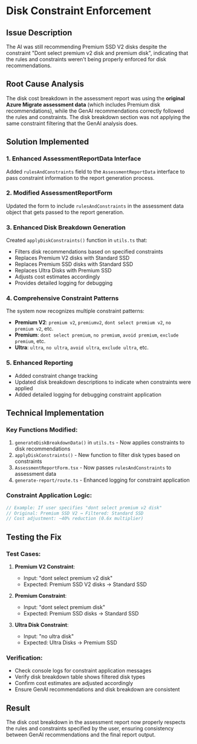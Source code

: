 # Disk Constraint Enforcement

## Issue Description
The AI was still recommending Premium SSD V2 disks despite the constraint "Dont select premium v2 disk and premium disk", indicating that the rules and constraints weren't being properly enforced for disk recommendations.

## Root Cause Analysis
The disk cost breakdown in the assessment report was using the **original Azure Migrate assessment data** (which includes Premium disk recommendations), while the GenAI recommendations correctly followed the rules and constraints. The disk breakdown section was not applying the same constraint filtering that the GenAI analysis does.

## Solution Implemented

### 1. Enhanced AssessmentReportData Interface
Added `rulesAndConstraints` field to the `AssessmentReportData` interface to pass constraint information to the report generation process.

### 2. Modified AssessmentReportForm
Updated the form to include `rulesAndConstraints` in the assessment data object that gets passed to the report generation.

### 3. Enhanced Disk Breakdown Generation
Created `applyDiskConstraints()` function in `utils.ts` that:
- Filters disk recommendations based on specified constraints
- Replaces Premium V2 disks with Standard SSD
- Replaces Premium SSD disks with Standard SSD  
- Replaces Ultra Disks with Premium SSD
- Adjusts cost estimates accordingly
- Provides detailed logging for debugging

### 4. Comprehensive Constraint Patterns
The system now recognizes multiple constraint patterns:
- **Premium V2**: `premium v2`, `premiumv2`, `dont select premium v2`, `no premium v2`, etc.
- **Premium**: `dont select premium`, `no premium`, `avoid premium`, `exclude premium`, etc.
- **Ultra**: `ultra`, `no ultra`, `avoid ultra`, `exclude ultra`, etc.

### 5. Enhanced Reporting
- Added constraint change tracking
- Updated disk breakdown descriptions to indicate when constraints were applied
- Added detailed logging for debugging constraint application

## Technical Implementation

### Key Functions Modified:
1. `generateDiskBreakdownData()` in `utils.ts` - Now applies constraints to disk recommendations
2. `applyDiskConstraints()` - New function to filter disk types based on constraints
3. `AssessmentReportForm.tsx` - Now passes `rulesAndConstraints` to assessment data
4. `generate-report/route.ts` - Enhanced logging for constraint application

### Constraint Application Logic:
```typescript
// Example: If user specifies "dont select premium v2 disk"
// Original: Premium SSD V2 → Filtered: Standard SSD
// Cost adjustment: ~40% reduction (0.6x multiplier)
```

## Testing the Fix

### Test Cases:
1. **Premium V2 Constraint**: 
   - Input: "dont select premium v2 disk"
   - Expected: Premium SSD V2 disks → Standard SSD
   
2. **Premium Constraint**:
   - Input: "dont select premium disk" 
   - Expected: Premium SSD disks → Standard SSD
   
3. **Ultra Disk Constraint**:
   - Input: "no ultra disk"
   - Expected: Ultra Disks → Premium SSD

### Verification:
- Check console logs for constraint application messages
- Verify disk breakdown table shows filtered disk types
- Confirm cost estimates are adjusted accordingly
- Ensure GenAI recommendations and disk breakdown are consistent

## Result
The disk cost breakdown in the assessment report now properly respects the rules and constraints specified by the user, ensuring consistency between GenAI recommendations and the final report output. 